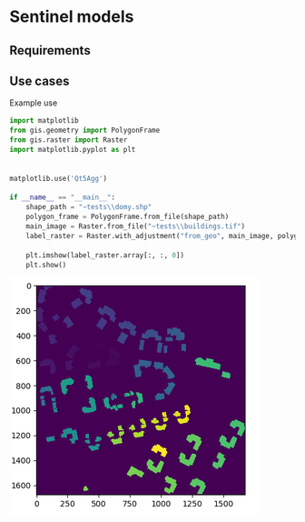 # Sentinel models
## Requirements
## Use cases
Example use 
```python
import matplotlib
from gis.geometry import PolygonFrame
from gis.raster import Raster
import matplotlib.pyplot as plt


matplotlib.use('Qt5Agg')

if __name__ == "__main__":
    shape_path = "~tests\\domy.shp"
    polygon_frame = PolygonFrame.from_file(shape_path)
    main_image = Raster.from_file("~tests\\buildings.tif")
    label_raster = Raster.with_adjustment("from_geo", main_image, polygon_frame)

    plt.imshow(label_raster.array[:, :, 0])
    plt.show()

```

![alt text](https://github.com/Imbruced/sentinel_models/blob/master/tests/example_result.PNG)



